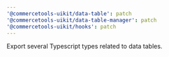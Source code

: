 ```yaml
---
'@commercetools-uikit/data-table': patch
'@commercetools-uikit/data-table-manager': patch
'@commercetools-uikit/hooks': patch
---
```


Export several Typescript types related to data tables.
